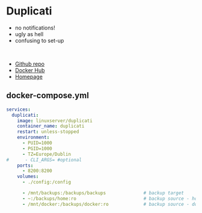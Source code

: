 # Duplicati

- no notifications!
- ugly as hell
- confusing to set-up

<br>

- [Github repo](https://github.com/duplicati/duplicati)
- [Docker Hub](https://hub.docker.com/r/linuxserver/duplicati)
- [Homepage](https://www.duplicati.com/)


## docker-compose.yml
```yml
services:
  duplicati:
    image: linuxserver/duplicati
    container_name: duplicati
    restart: unless-stopped
    environment:
      - PUID=1000
      - PGID=1000
      - TZ=Europe/Dublin
#      - CLI_ARGS= #optional
    ports:
      - 8200:8200
    volumes:
      - ./config:/config

      - /mnt/backups:/backups/backups              # backup target
      - ~:/backups/home:ro                         # backup source - home
	  - /mnt/docker:/backups/docker:ro             # backup source - dockers
```
